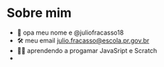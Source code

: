 # Sobre mim
- 👋 opa meu nome e @juliofracasso18
- 🛠 meu email julio.fracasso@escola.pr.gov.br 
- 👷‍♂️ aprendendo a progamar JavaSript e Scratch
- 

<!---
juliofracasso18/juliofracasso18 is a ✨ special ✨ repository because its `README.md` (this file) appears on your GitHub profile.
You can click the Preview link to take a look at your changes.
--->
